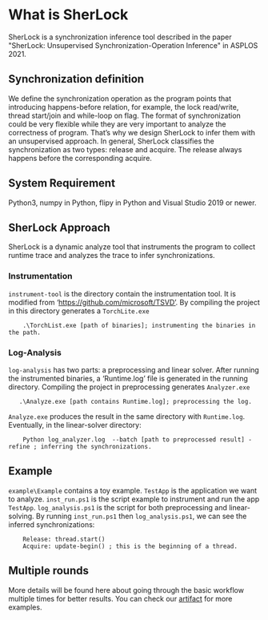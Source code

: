 # What is SherLock

SherLock is a synchronization inference tool described in the paper "SherLock: Unsupervised Synchronization-Operation Inference" in ASPLOS 2021.

## Synchronization definition
We define the synchronization operation as the program points that introducing happens-before relation, for example, the lock read/write, thread start/join and while-loop on flag. The format of synchronization could be very flexible while they are very important to analyze the correctness of program. That’s why we design SherLock to infer them with an unsupervised approach. In general, SherLock classifies the synchronization as two types: release and acquire. The release always happens before the corresponding acquire.

## System Requirement
Python3, numpy in Python, flipy in Python and Visual Studio 2019 or newer. 

## SherLock Approach
SherLock is a dynamic analyze tool that instruments the program to collect runtime trace and analyzes the trace to infer synchronizations.

### Instrumentation
`instrument-tool` is the directory contain the instrumentation tool. It is modified from ‘https://github.com/microsoft/TSVD’. By compiling the project in this directory generates a `TorchLite.exe` 

        .\TorchList.exe [path of binaries]; instrumenting the binaries in the path.

### Log-Analysis
`log-analysis` has two parts: a preprocessing and linear solver. After running the instrumented binaries, a ‘Runtime.log’ file is generated in the running directory. Compiling the project in preprocessing generates `Analyzer.exe`

       .\Analyze.exe [path contains Runtime.log]; preprocessing the log.
`Analyze.exe` produces the result in the same directory with `Runtime.log`. Eventually, in the linear-solver directory:

        Python log_analyzer.log  --batch [path to preprocessed result] -refine ; inferring the synchronizations.

## Example
`example\Example` contains a toy example. `TestApp` is the application we want to analyze. `inst_run.ps1` is the script example to instrument and run the app `TestApp`.   `log_analysis.ps1` is the script for both preprocessing and linear-solving. By running `inst_run.ps1` then `log_analysis.ps1`, we can see the inferred synchronizations:

        Release: thread.start()
        Acquire: update-begin() ; this is the beginning of a thread.

## Multiple rounds
More details will be found here about going through the basic workflow multiple times for better results. You can check our [artifact]( https://zenodo.org/record/4540866#.YCrNLmhKhMA) for more examples. 
